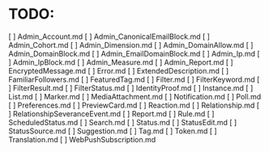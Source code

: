 # TODO:

[ ] Admin_Account.md
[ ] Admin_CanonicalEmailBlock.md
[ ] Admin_Cohort.md
[ ] Admin_Dimension.md
[ ] Admin_DomainAllow.md
[ ] Admin_DomainBlock.md
[ ] Admin_EmailDomainBlock.md
[ ] Admin_Ip.md
[ ] Admin_IpBlock.md
[ ] Admin_Measure.md
[ ] Admin_Report.md
[ ] EncryptedMessage.md
[ ] Error.md
[ ] ExtendedDescription.md
[ ] FamiliarFollowers.md
[ ] FeaturedTag.md
[ ] Filter.md
[ ] FilterKeyword.md
[ ] FilterResult.md
[ ] FilterStatus.md
[ ] IdentityProof.md
[ ] Instance.md
[ ] List.md
[ ] Marker.md
[ ] MediaAttachment.md
[ ] Notification.md
[ ] Poll.md
[ ] Preferences.md
[ ] PreviewCard.md
[ ] Reaction.md
[ ] Relationship.md
[ ] RelationshipSeveranceEvent.md
[ ] Report.md
[ ] Rule.md
[ ] ScheduledStatus.md
[ ] Search.md
[ ] Status.md
[ ] StatusEdit.md
[ ] StatusSource.md
[ ] Suggestion.md
[ ] Tag.md
[ ] Token.md
[ ] Translation.md
[ ] WebPushSubscription.md
